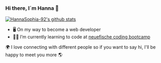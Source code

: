 ### Hi there, I´m Hanna 👋

[![HannaSophia-92's github stats](https://github-readme-stats.vercel.app/api?username=HannaSophia-92)](https://github.com/anuraghazra/github-readme-stats)

- 🖥  On my way to become a web developer
- 👩‍💻  I’m currently learning to code at [neuefische coding bootcamp](https://www.neuefische.de/)


🌍 I love connecting with different people so if you want to say hi, I'll be happy to meet you more 🌎
 
 <!--
**HannaSophia-92/HannaSophia-92** is a ✨ _special_ ✨ repository because its `README.md` (this file) appears on your GitHub profile.

Here are some ideas to get you started:

- 🔭 I’m currently working on..

- 👯 I’m looking to collaborate on ...
- 🤔 I’m looking for help with ...
- 💬 Ask me about ...
- 📫 How to reach me: ...
- 😄 Pronouns: ...
- ⚡ Fun fact: ...
-->
